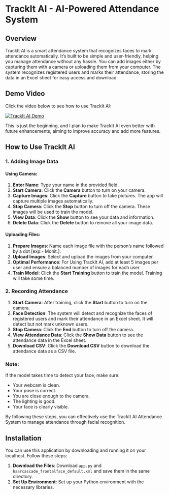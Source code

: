 # TrackIt AI - AI-Powered Attendance System

## Overview

TrackIt AI is a smart attendance system that recognizes faces to mark attendance automatically. It’s built to be simple and user-friendly, helping you manage attendance without any hassle. You can add images either by capturing them with a camera or uploading them from your computer. The system recognizes registered users and marks their attendance, storing the data in an Excel sheet for easy access and download.

## Demo Video

Click the video below to see how to use TrackIt AI:

[![TrackIt AI Demo](https://img.youtube.com/vi/your-video-id/maxresdefault.jpg)](https://www.youtube.com/watch?v=your-video-id)


This is just the beginning, and I plan to make TrackIt AI even better with future enhancements, aiming to improve accuracy and add more features.

## How to Use TrackIt AI

### 1. Adding Image Data

#### Using Camera:

1. **Enter Name**: Type your name in the provided field.
2. **Start Camera**: Click the **Camera** button to turn on your camera.
3. **Capture Images**: Click the **Capture** button to take pictures. The app will capture multiple images automatically.
4. **Stop Camera**: Click the **Stop** button to turn off the camera. These images will be used to train the model.
5. **View Data**: Click the **Show** button to see your data and information.
6. **Delete Data**: Click the **Delete** button to remove all your image data.

#### Uploading Files:

1. **Prepare Images**: Name each image file with the person’s name followed by a dot [exp:- Mohit.].
2. **Upload Images**: Select and upload the images from your computer.
3. **Optimal Performance**: For Using TrackIt AI, add at least 5 images per user and ensure a balanced number of images for each user.
4. **Train Model**: Click the **Start Training** button to train the model. Training will take some time.

### 2. Recording Attendance

1. **Start Camera**: After training, click the **Start** button to turn on the camera.
2. **Face Detection**: The system will detect and recognize the faces of registered users and mark their attendance in an Excel sheet. It will detect but not mark unknown users.
3. **Stop Camera**: Click the **End** button to turn off the camera.
4. **View Attendance Data**: Click the **Show Data** button to see the attendance data in the Excel sheet.
5. **Download CSV**: Click the **Download CSV** button to download the attendance data as a CSV file.

### Note:

If the model takes time to detect your face, make sure:

- Your webcam is clean.
- Your pose is correct.
- You are close enough to the camera.
- The lighting is good.
- Your face is clearly visible.

By following these steps, you can effectively use the TrackIt AI Attendance System to manage attendance through facial recognition.

## Installation

You can use this application by downloading and running it on your localhost. Follow these steps:

1. **Download the Files**: Download `app.py` and `haarcascade_frontalface_default.xml` and save them in the same directory.
2. **Set Up Environment**: Set up your Python environment with the necessary libraries.
   
